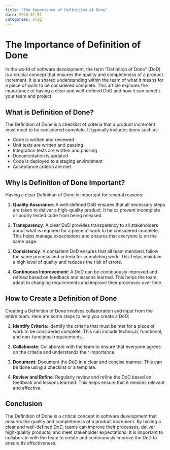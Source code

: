 ```yaml
---
title: "The Importance of Definition of Done"
date: 2020-01-01
categories: blog
---
```


# The Importance of Definition of Done

In the world of software development, the term "Definition of Done" (DoD) is a crucial concept that ensures the quality and completeness of a product increment. It is a shared understanding within the team of what it means for a piece of work to be considered complete. This article explores the importance of having a clear and well-defined DoD and how it can benefit your team and project.

## What is Definition of Done?

The Definition of Done is a checklist of criteria that a product increment must meet to be considered complete. It typically includes items such as:

- Code is written and reviewed
- Unit tests are written and passing
- Integration tests are written and passing
- Documentation is updated
- Code is deployed to a staging environment
- Acceptance criteria are met

## Why is Definition of Done Important?

Having a clear Definition of Done is important for several reasons:

1. **Quality Assurance**: A well-defined DoD ensures that all necessary steps are taken to deliver a high-quality product. It helps prevent incomplete or poorly tested code from being released.

2. **Transparency**: A clear DoD provides transparency to all stakeholders about what is required for a piece of work to be considered complete. This helps manage expectations and ensures that everyone is on the same page.

3. **Consistency**: A consistent DoD ensures that all team members follow the same process and criteria for completing work. This helps maintain a high level of quality and reduces the risk of errors.

4. **Continuous Improvement**: A DoD can be continuously improved and refined based on feedback and lessons learned. This helps the team adapt to changing requirements and improve their processes over time.

## How to Create a Definition of Done

Creating a Definition of Done involves collaboration and input from the entire team. Here are some steps to help you create a DoD:

1. **Identify Criteria**: Identify the criteria that must be met for a piece of work to be considered complete. This can include technical, functional, and non-functional requirements.

2. **Collaborate**: Collaborate with the team to ensure that everyone agrees on the criteria and understands their importance.

3. **Document**: Document the DoD in a clear and concise manner. This can be done using a checklist or a template.

4. **Review and Refine**: Regularly review and refine the DoD based on feedback and lessons learned. This helps ensure that it remains relevant and effective.

## Conclusion

The Definition of Done is a critical concept in software development that ensures the quality and completeness of a product increment. By having a clear and well-defined DoD, teams can improve their processes, deliver high-quality products, and meet stakeholder expectations. It is important to collaborate with the team to create and continuously improve the DoD to ensure its effectiveness.
